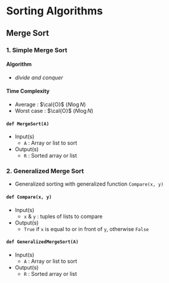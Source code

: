 # **Sorting Algorithms**
## **Merge Sort**
### **1. Simple Merge Sort**
#### **Algorithm**
* *divide and conquer*

#### **Time Complexity**
* Average : $\cal{O}$ $(N \log N)$
* Worst case : $\cal{O}$ $(N \log N)$

#### `def MergeSort(A)`
* Input(s)
  * `A` : Array or list to sort
* Output(s)
  * `R` : Sorted array or list

### **2. Generalized Merge Sort**
* Generalized sorting with generalized function `Compare(x, y)`

#### `def Compare(x, y)`
* Input(s)
  * `x` & `y` : tuples of lists to compare
* Output(s)
  * `True` if `x` is equal to or in front of `y`, otherwise `False`
 
#### `def GeneralizedMergeSort(A)`
* Input(s)
  * `A` : Array or list to sort
* Output(s)
  * `R` : Sorted array or list
